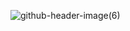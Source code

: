 ![github-header-image(6)](https://github.com/ninoshkaxv/holbertonschool-sorting_algorithms/assets/143634181/a29fc81c-2259-48ff-b15d-fa09bf1e8cc3)

